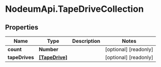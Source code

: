 # NodeumApi.TapeDriveCollection

## Properties

Name | Type | Description | Notes
------------ | ------------- | ------------- | -------------
**count** | **Number** |  | [optional] [readonly] 
**tapeDrives** | [**[TapeDrive]**](TapeDrive.md) |  | [optional] [readonly] 


